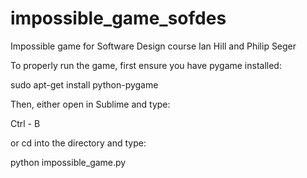 impossible_game_sofdes
======================

Impossible game for Software Design course
Ian Hill and Philip Seger

To properly run the game, first ensure you have pygame installed:

sudo apt-get install python-pygame

Then, either open in Sublime and type:

Ctrl - B

or cd into the directory and type:

python impossible_game.py